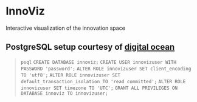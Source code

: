 # InnoViz
Interactive visualization of the innovation space

## PostgreSQL setup courtesy of [digital ocean](https://www.digitalocean.com/community/tutorials/how-to-use-postgresql-with-your-django-application-on-ubuntu-14-04)
>`psql`
>`CREATE DATABASE innoviz;`
>`CREATE USER innovizuser WITH PASSWORD 'password';`
>`ALTER ROLE innovizuser SET client_encoding TO 'utf8';`
>`ALTER ROLE innovizuser SET default_transaction_isolation TO 'read committed';`
>`ALTER ROLE innovizuser SET timezone TO 'UTC';`
>`GRANT ALL PRIVILEGES ON DATABASE innoviz TO innovizuser;`

